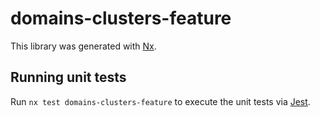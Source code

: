 # domains-clusters-feature

This library was generated with [Nx](https://nx.dev).

## Running unit tests

Run `nx test domains-clusters-feature` to execute the unit tests via [Jest](https://jestjs.io).

